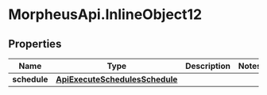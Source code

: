 # MorpheusApi.InlineObject12

## Properties

Name | Type | Description | Notes
------------ | ------------- | ------------- | -------------
**schedule** | [**ApiExecuteSchedulesSchedule**](ApiExecuteSchedulesSchedule.md) |  | 


